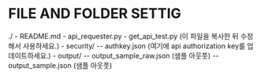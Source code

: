 # FILE AND FOLDER SETTIG

./ - README.md - api_requester.py - get_api_test.py (이 파일을 복사한 뒤 수정해서 사용하세요.) - security/
-- authkey.json (여기에 api authorization key를 업데이트하세요.) - output/
-- output_sample_raw.json (샘플 아웃풋)
-- output_sample.json (샘플 아웃풋)
